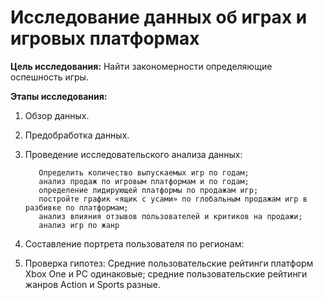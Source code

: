 # Исследование данных об играх и игровых платформах
**Цель исследования:** Найти закономерности определяющие оспешность игры.

**Этапы исследования:** 
                         
  1. Обзор данных.
  

  2. Предобработка данных.
  
  
  3. Проведение исследовательского анализа данных:
                           
            Определить количество выпускаемых игр по годам;
            анализ продаж по игровым платформам и по годам;
            определение лидирующей платформы по продажам игр;
            постройте график «ящик с усами» по глобальным продажам игр в разбивке по платформам;
            анализ влияния отзывов пользователей и критиков на продажи;
            анализ игр по жанр 
    
  4. Составление портрета пользователя по регионам:
  
  
  5. Проверка гипотез:
            Средние пользовательские рейтинги платформ Xbox One и PC одинаковые;
            средние пользовательские рейтинги жанров Action и Sports разные.
